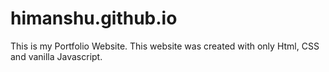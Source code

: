 # himanshu.github.io
This is my Portfolio Website. This website was created with only Html, CSS and vanilla Javascript.
